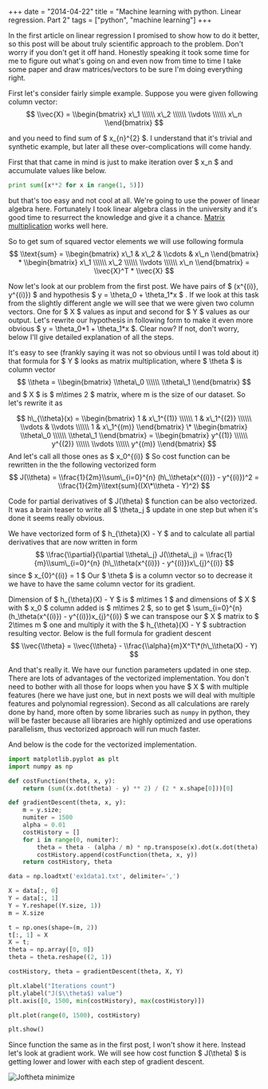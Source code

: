 +++
date = "2014-04-22"
title = "Machine learning with python. Linear regression. Part 2"
tags = ["python", "machine learning"]
+++

In the first article on linear regression I promised to show how to do it better, 
so this post will be about truly scientific approach to the problem. Don't worry if you 
don't get it off hand. Honestly speaking it took some time for me to figure out what's going on
and even now from time to time I take some paper and draw matrices/vectors to be sure I'm doing 
everything right.

<!--more-->

First let's consider fairly simple example. Suppose you were given following column vector:
$$ 
\\vec{X} = 
\\begin{bmatrix} 
x\_1 \\\\\\
x\_2 \\\\\\
\\vdots \\\\\\
x\_n
\\end{bmatrix}
$$

and you need to find sum of $ x\_{n}^{2} $. I understand that it's trivial and synthetic example, but later 
all these over-complications will come handy.

First that that came in mind is just to make iteration over $ x\_n $ and accumulate values like below.

```python
print sum([x**2 for x in range(1, 5)])
```

but that's too easy and not cool at all. 
We're going to use the power of linear algebra here. Fortunately I took linear algebra class in the university
and it's good time to resurrect the knowledge and give it a chance. [Matrix multiplication](http://en.wikipedia.org/wiki/Matrix_multiplication)
works well here.

So to get sum of squared vector elements we will use following formula
$$ 
\\text{sum} = 
\\begin{bmatrix} 
x\_1 &
x\_2 &
\\cdots &
x\_n
\\end{bmatrix}
*
\\begin{bmatrix} 
x\_1 \\\\\\
x\_2 \\\\\\
\\vdots \\\\\\
x\_n
\\end{bmatrix} = \\vec{X}^T * \\vec{X}
$$

Now let's look at our problem from the first post. We have pairs of $ (x^{(i)}, y^{(i)}) $ and hypothesis $ y = \\theta\_0 + \\theta\_1\*x $
.
If we look at this task from the slightly different angle we will see that we were given two column vectors. One for $ X $ values as input 
and second for $ Y $ values as our output. Let's rewrite our hypothesis in following form to make it even more obvious 
$ y = \\theta\_0\*1 + \\theta\_1\*x $. Clear now? If not, don't worry, below I'll give detailed explanation of all the steps.

It's easy to see (frankly saying it was not so obvious until I was told about it) that formula for $ Y $ looks as matrix multiplication, where $ \\theta $ is column vector
$$ \\theta = 
\\begin{bmatrix} 
\\theta\_0 \\\\\\ 
\\theta\_1 
\\end{bmatrix} $$
and $ X $ is $ m\\times 2 $ matrix, where m is the size of our dataset. So let's rewrite it as

$$ 
h\_{\\theta}(x) = 
\\begin{bmatrix}
1 & x\_1^{(1)} \\\\\\
1 & x\_1^{(2)} \\\\\\
\\vdots & \\vdots \\\\\\
1 & x\_1^{(m)}
\\end{bmatrix}
\*
\\begin{bmatrix}
\\theta\_0 \\\\\\
\\theta\_1
\\end{bmatrix}
= \\begin{bmatrix}
y^{(1)} \\\\\\
y^{(2)} \\\\\\
\\vdots \\\\\\
y^{(m)}
\\end{bmatrix}
$$
And let's call all those ones as $ x\_0^{(i)} $
So cost function can be rewritten in the the following vectorized form
$$ J(\\theta) = \\frac{1}{2m}\\sum\_{i=0}^{n} (h\_\\theta(x^{(i)}) - y^{(i)})^2 = \\frac{1}{2m}\\text{sum}((X\*\\theta - Y)^2) $$

Code for partial derivatives of $ J(\\theta) $ function can be also vectorized. It was a brain teaser to 
write all $ \\theta\_j $ update in one step but when it's done it seems really obvious. 

We have vectorized form of $ h\_{\\theta}(X) - Y $ and to calculate all partial derivatives that are now written in form
$$ \\frac{\\partial}{\\partial \\theta\_j} J(\\theta\_j) = \\frac{1}{m}\\sum\_{i=0}^{n} (h\_\\theta(x^{(i)}) - y^{(i)})x\_{j}^{(i)} $$ 
since $ x\_{0}^{(i)} = 1 $
Our $ \\theta $ is a column vector so to decrease it we have to have the same column vector for its gradient.

Dimension of $ h\_{\\theta}(X) - Y $ is $ m\\times 1 $ and dimensions of $ X $ with $ x\_0 $ column added is $ m\\times 2 $, so to get 
$ \\sum\_{i=0}^{n} (h\_\\theta(x^{(i)}) - y^{(i)})x\_{j}^{(i)} $ we can transpose our $ X $ matrix to $ 2\\times m $ one and multiply it
with the $ h\_{\\theta}(X) - Y $ subtraction resulting vector. Below is the full formula for gradient descent
$$ \\vec{\\theta} = \\vec{\\theta} - \\frac{\\alpha}{m}X^T\*(h\_\\theta(X) - Y) $$

And that's really it. We have our function parameters updated in one step. There are lots of advantages of the vectorized implementation. 
You don't need to bother with all those for loops when you have $ X $ with multiple features (here we have just one, but in next posts we will 
deal with multiple features and polynomial regression). Second as all calculations are rarely done by hand, more often by some 
libraries such as `numpy` in python, they will be faster because all libraries are highly optimized and use operations parallelism, thus
vectorized approach will run much faster.

And below is the code for the vectorized implementation.

```python
import matplotlib.pyplot as plt
import numpy as np

def costFunction(theta, x, y):
    return (sum((x.dot(theta) - y) ** 2) / (2 * x.shape[0]))[0]

def gradientDescent(theta, x, y):
    m = y.size;
    numiter = 1500
    alpha = 0.01
    costHistory = []
    for i in range(0, numiter):
        theta = theta - (alpha / m) * np.transpose(x).dot(x.dot(theta) - y)
        costHistory.append(costFunction(theta, x, y))
    return costHistory, theta

data = np.loadtxt('ex1data1.txt', delimiter=',')

X = data[:, 0]
Y = data[:, 1]
Y = Y.reshape((Y.size, 1))
m = X.size

t = np.ones(shape=(m, 2))
t[:, 1] = X
X = t;
theta = np.array([0, 0])
theta = theta.reshape((2, 1))

costHistory, theta = gradientDescent(theta, X, Y)

plt.xlabel("Iterations count")
plt.ylabel("J($\\theta$) value")
plt.axis([0, 1500, min(costHistory), max(costHistory)])

plt.plot(range(0, 1500), costHistory)

plt.show()
```
Since function the same as in the first post, I won't show it here. Instead let's look at gradient work.
We will see how cost function $ J(\\theta) $ is getting lower and lower with each step of gradient descent.

![Joftheta minimize](/assets/images/linear_regression_2/theta_minimize.png)